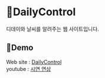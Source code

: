 # 🎀DailyControl

디데이와 날씨를 알려주는 웹 사이트입니다.

## 🫧Demo 

Web site : [DailyControl](https://daily-control.vercel.app)\
youtube : [시연 연상](https://www.youtube.com/watch?v=5FmfYGDka5I)
